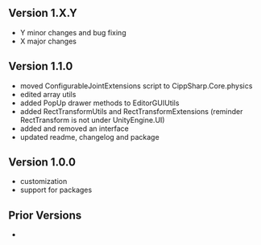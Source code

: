 ## Version 1.X.Y
- Y minor changes and bug fixing
- X major changes

## Version 1.1.0
- moved ConfigurableJointExtensions script to CippSharp.Core.physics
- edited array utils
- added PopUp drawer methods to EditorGUIUtils
- added RectTransformUtils and RectTransformExtensions (reminder RectTransform is not under UnityEngine.UI)
- added and removed an interface
- updated readme, changelog and package

## Version 1.0.0
- customization
- support for packages

## Prior Versions
-